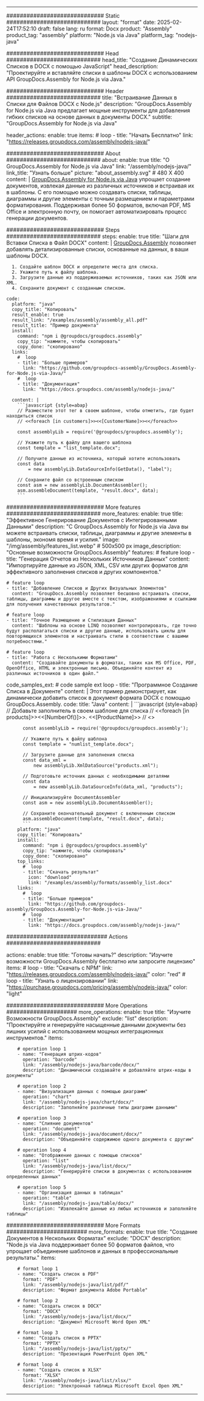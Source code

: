 



---
############################# Static ############################
layout: "format"
date:  2025-02-24T17:52:10
draft: false
lang: ru
format: Docx
product: "Assembly"
product_tag: "assembly"
platform: "Node.js via Java"
platform_tag: "nodejs-java"

############################# Head ############################
head_title: "Создание Динамических Списков в DOCX с помощью JavaScript"
head_description: "Проектируйте и вставляйте списки в шаблоны DOCX с использованием API GroupDocs.Assembly for Node.js via Java."

############################# Header ############################
title: "Встраивание Данных в Списки для Файлов DOCX с Node.js" 
description: "GroupDocs.Assembly for Node.js via Java предлагает мощные инструменты для добавления гибких списков на основе данных в документы DOCX."
subtitle: "GroupDocs.Assembly for Node.js via Java" 

header_actions:
  enable: true
  items:
    #  loop
    - title: "Начать Бесплатно"
      link: "https://releases.groupdocs.com/assembly/nodejs-java/"
      
############################# About ############################
about:
    enable: true
    title: "О GroupDocs.Assembly for Node.js via Java"
    link: "/assembly/nodejs-java/"
    link_title: "Узнать больше"
    picture: "about_assembly.svg" # 480 X 400
    content: |
       [GroupDocs.Assembly for Node.js via Java](/assembly/nodejs-java/) упрощает создание документов, извлекая данные из различных источников и встраивая их в шаблоны. С его помощью можно создавать списки, таблицы, диаграммы и другие элементы с точным размещением и параметрами форматирования. Поддерживая более 50 форматов, включая PDF, MS Office и электронную почту, он помогает автоматизировать процесс генерации документов.

############################# Steps ############################
steps:
    enable: true
    title: "Шаги для Вставки Списка в Файл DOCX"
    content: |
      [GroupDocs.Assembly](/assembly/nodejs-java/) позволяет добавлять детализированные списки, основанные на данных, в ваши шаблоны DOCX.
      
      1. Создайте шаблон DOCX и определите места для списка.
      2. Укажите путь к файлу шаблона.
      3. Загрузите данные из поддерживаемых источников, таких как JSON или XML.
      4. Сохраните документ с созданным списком.
   
    code:
      platform: "java"
      copy_title: "Копировать"
      result_enable: true
      result_link: "/examples/assembly/assembly_all.pdf"
      result_title: "Пример документа"
      install:
        command: "npm i @groupdocs/groupdocs.assembly"
        copy_tip: "нажмите, чтобы скопировать"
        copy_done: "скопировано"
      links:
        #  loop
        - title: "Больше примеров"
          link: "https://github.com/groupdocs-assembly/GroupDocs.Assembly-for-Node.js-via-Java/"
        #  loop
        - title: "Документация"
          link: "https://docs.groupdocs.com/assembly/nodejs-java/"
          
      content: |
        ```javascript {style=abap}
        // Разместите этот тег в своем шаблоне, чтобы отметить, где будет находиться список
        // <<foreach [in customers]>><<[CustomerName]>><</foreach>>
    
        const assemblyLib = require('@groupdocs/groupdocs.assembly');

        // Укажите путь к файлу для вашего шаблона
        const template = "list_template.docx";

        // Получите данные из источника, который хотите использовать
        const data 
            = new assemblyLib.DataSourceInfo(GetData(), "label");

        // Сохраните файл со встроенным списком
        const asm = new assemblyLib.DocumentAssembler();
        asm.assembleDocument(template, "result.docx", data);
        ```           

############################# More features ############################
more_features:
  enable: true
  title: "Эффективное Генерирование Документов с Интегрированными Данными"
  description: "С GroupDocs.Assembly for Node.js via Java вы можете встраивать списки, таблицы, диаграммы и другие элементы в шаблоны, экономя время и усилия."
  image: "/img/assembly/features_list.webp" # 500x500 px
  image_description: "Основные возможности GroupDocs.Assembly"
  features:
    # feature loop
    - title: "Генерация Отчетов из Нескольких Источников Данных"
      content: "Импортируйте данные из JSON, XML, CSV или других форматов для эффективного заполнения списков и других компонентов."

    # feature loop
    - title: "Добавление Списков и Других Визуальных Элементов"
      content: "GroupDocs.Assembly позволяет бесшовно встраивать списки, таблицы, диаграммы и другое вместе с текстом, изображениями и ссылками для получения качественных результатов."

    # feature loop
    - title: "Точное Размещение и Стилизация Данных"
      content: "Шаблоны на основе LINQ позволяют контролировать, где точно будут располагаться списки и другие данные, использовать циклы для повторяющихся элементов и настраивать стили в соответствии с вашими потребностями."

    # feature loop
    - title: "Работа с Несколькими Форматами"
      content: "Создавайте документы в форматах, таких как MS Office, PDF, OpenOffice, HTML и электронные письма. Объединяйте контент из различных источников в один файл."
      
  code_samples_ext:
    # code sample ext loop
    - title: "Программное Создание Списка в Документе"
      content: |
        Этот пример демонстрирует, как динамически добавить список в документ формата DOCX с помощью GroupDocs.Assembly.
      code:
        title: "Java"
        content: |
          ```javascript {style=abap}
          // Добавьте заполнитель в своем шаблоне для списка
          // <<foreach [in products]>><<[NumberOf()]>>. <<[ProductName]>>
          // <</foreach>>
          
          const assemblyLib = require('@groupdocs/groupdocs.assembly');

          // Укажите путь к файлу шаблона
          const template = "numlist_template.docx";

          // Загрузите данные для заполнения списка
          const data_xml =
              new assemblyLib.XmlDataSource("products.xml");

          // Подготовьте источник данных с необходимыми деталями
          const data 
              = new assemblyLib.DataSourceInfo(data_xml, "products");

          // Инициализируйте DocumentAssembler
          const asm = new assemblyLib.DocumentAssembler();

          // Сохраните окончательный документ с включенным списком
          asm.assembleDocument(template, "result.docx", data);
          ```
        platform: "java"
        copy_title: "Копировать"
        install:
          command: "npm i @groupdocs/groupdocs.assembly"
          copy_tip: "нажмите, чтобы скопировать"
          copy_done: "скопировано"
        top_links:
          #  loop
          - title: "Скачать результат"
            icon: "download"
            link: "/examples/assembly/formats/assembly_list.docx"
        links:
          #  loop
          - title: "Больше примеров"
            link: "https://github.com/groupdocs-assembly/GroupDocs.Assembly-for-Node.js-via-Java/"
          #  loop
          - title: "Документация"
            link: "https://docs.groupdocs.com/assembly/nodejs-java/"
            

            


############################## Actions ############################

actions:
  enable: true
  title: "Готовы начать?"
  description: "Изучите возможности GroupDocs.Assembly бесплатно или запросите лицензию"
  items:
    #  loop
    - title: "Скачать с NPM"
      link: "https://releases.groupdocs.com/assembly/nodejs-java/"
      color: "red"
        #  loop
    - title: "Узнать о лицензировании"
      link: "https://purchase.groupdocs.com/pricing/assembly/nodejs-java/"
      color: "light"


############################# More Operations #####################
more_operations:
    enable: true
    title: "Изучите Возможности GroupDocs.Assembly"
    exclude: "list"
    description: "Проектируйте и генерируйте насыщенные данными документы без лишних усилий с использованием мощных интеграционных инструментов."
    items: 
          
        # operation loop 1
        - name: "Генерация штрих-кодов"
          operation: "barcode"
          link: "/assembly/nodejs-java/barcode/docx/"
          description: "Динамически создавайте и добавляйте штрих-коды в документы"

        # operation loop 2
        - name: "Визуализация данных с помощью диаграмм"
          operation: "chart"
          link: "/assembly/nodejs-java/chart/docx/"
          description: "Заполняйте различные типы диаграмм данными"

        # operation loop 3
        - name: "Слияние документов"
          operation: "document"
          link: "/assembly/nodejs-java/document/docx/"
          description: "Объединяйте содержимое одного документа с другим"

        # operation loop 4
        - name: "Отображение данных с помощью списков"
          operation: "list"
          link: "/assembly/nodejs-java/list/docx/"
          description: "Генерируйте списки в документах с использованием определенных данных"

        # operation loop 5
        - name: "Организация данных в таблицах"
          operation: "table"
          link: "/assembly/nodejs-java/table/docx/"
          description: "Извлекайте данные из любых источников и заполняйте таблицы"
         
          
############################# More Formats ########################
more_formats:
    enable: true
    title: "Создание Документов в Нескольких Форматах"
    exclude: "DOCX"
    description: "Node.js via Java поддерживает более 50 форматов файлов, что упрощает объединение шаблонов и данных в профессиональные результаты."
    items: 
          
        # format loop 1
        - name: "Создать список в PDF"
          format: "PDF"
          link: "/assembly/nodejs-java/list/pdf/"
          description: "Формат документа Adobe Portable"
          
        # format loop 2
        - name: "Создать список в DOCX"
          format: "DOCX"
          link: "/assembly/nodejs-java/list/docx/"
          description: "Документ Microsoft Word Open XML"
          
        # format loop 3
        - name: "Создать список в PPTX"
          format: "PPTX"
          link: "/assembly/nodejs-java/list/pptx/"
          description: "Презентация PowerPoint Open XML"
          
        # format loop 4
        - name: "Создать список в XLSX"
          format: "XLSX"
          link: "/assembly/nodejs-java/list/xlsx/"
          description: "Электронная таблица Microsoft Excel Open XML"


          

---